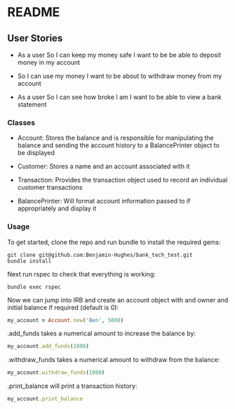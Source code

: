 
# README

## User Stories

- As a user
So I can keep my money safe
I want to be be able to deposit money in my account

- So I can use my money
I want to be about to withdraw money from my account

- As a user
So I can see how broke I am
I want to be able to view a bank statement

### Classes

- Account: Stores the balance and is responsible for manipulating the balance and sending the account history to a BalancePrinter object to be displayed

- Customer: Stores a name and an account associated with it

- Transaction: Provides the transaction object used to record an individual customer transactions

- BalancePrinter: Will format account information passed to if appropriately and display it

### Usage

To get started, clone the repo and run bundle to install the required gems:

```
git clone git@github.com:Benjamin-Hughes/bank_tech_test.git
bundle install
```

Next run rspec to check that everything is working:

```
bundle exec rspec
```

Now we can jump into IRB and create an account object with and owner and initial balance if required (default is 0):

```ruby
my_account = Account.new('Ben', 5000)
```

.add_funds takes a numerical amount to increase the balance by:

```ruby
my_account.add_funds(1000)
```

.withdraw_funds takes a numerical amount to withdraw from the balance:

```ruby
my_account.withdraw_funds(1000)
```

.print_balance will print a transaction history:

```ruby
my_account.print_balance
```
